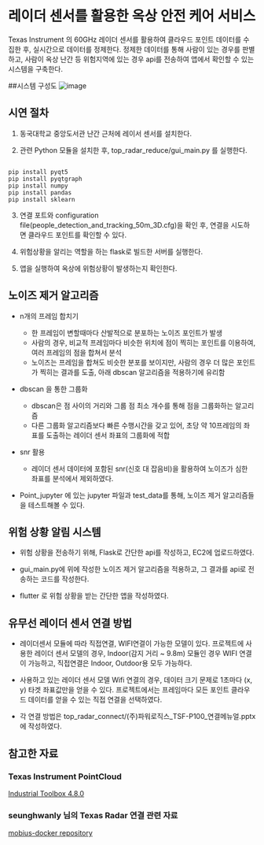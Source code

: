 #  레이더 센서를 활용한 옥상 안전 케어 서비스


Texas Instrument 의 60GHz 레이더 센서를 활용하여 클라우드 포인트 데이터를 수집한 후, 실시간으로 데이터를 정제한다. 정제한 데이터를 통해 사람이 있는 경우를 판별하고, 사람이 옥상 난간 등 위험지역에 있는 경우 api를 전송하여 앱에서 확인할 수 있는 시스템을 구축한다. 

##시스템 구성도
![image](https://user-images.githubusercontent.com/70522531/143551493-68ef2fff-9750-4c51-a8cf-a66be708bad0.png)

## 시연 절차

1. 동국대학교 중앙도서관 난간 근처에 레이서 센서를 설치한다. 

2. 관련 Python 모듈을 설치한 후, top_radar_reduce/gui_main.py 를 실행한다.

```

pip install pyqt5
pip install pyqtgraph
pip install numpy
pip install pandas
pip install sklearn

```

3. 연결 포트와 configuration file(people_detection_and_tracking_50m_3D.cfg)을 확인 후, 연결을 시도하면 클라우드 포인트를 확인할 수 있다.

4. 위험상황을 알리는 역할을 하는 flask로 빌드한 서버를 실행한다. 

5. 앱을 실행하여 옥상에 위험상황이 발생하는지 확인한다. 
  

## 노이즈 제거 알고리즘

*  n개의 프레임 합치기 
	+ 한 프레임이 변할때마다 산발적으로 분포하는 노이즈 포인트가 발생
	+ 사람의 경우, 비교적 프레임마다 비슷한 위치에 점이 찍히는 포인트를 이용하여, 여러 프레임의 점을 합쳐서 분석
	+  노이즈는 프레임을 합쳐도 비슷한 분포를 보이지만, 사람의 경우 더 많은 포인트가 찍히는 결과를 도출, 아래 dbscan 알고리즘을 적용하기에 유리함

*  dbscan 을 통한 그룹화
	+ dbscan은 점 사이의 거리와 그룹 점 최소 개수를 통해 점을 그룹화하는 알고리즘
	+ 다른 그룹화 알고리즘보다 빠른 수행시간을 갖고 있어, 초당 약 10프레임의 좌표를 도출하는 레이더 센서 좌표의 그룹화에 적합

*  snr 활용
	+ 레이더 센서 데이터에 포함된 snr(신호 대 잡음비)을 활용하여 노이즈가 심한 좌표를 분석에서 제외하였다. 

*  Point_jupyter 에 있는 jupyter 파일과 test_data를 통해, 노이즈 제거 알고리즘들을 테스트해볼 수 있다.

  

## 위험 상황 알림 시스템


*   위험 상황을 전송하기 위해, Flask로 간단한 api를 작성하고, EC2에 업로드하였다. 

* gui_main.py에 위에 작성한 노이즈 제거 알고리즘을 적용하고, 그 결과를 api로 전송하는 코드를 작성한다.

* flutter 로 위험 상황을 받는 간단한 앱을 작성하였다.


## 유무선 레이더 센서 연결 방법


* 레이더센서 모듈에 따라 직접연결, WIFI연결이 가능한 모델이 있다. 프로젝트에 사용한 레이더 센서 모델의 경우, Indoor(감지 거리 ~ 9.8m) 모듈인 경우 WIFI 연결이 가능하고, 직접연결은 Indoor, Outdoor용 모두 가능하다.

* 사용하고 있는 레이더 센서 모델 Wifi 연결의 경우, 데이터 크기 문제로 1초마다  (x, y) 타겟 좌표값만을 얻을 수 있다. 프로젝트에서는 프레임마다 모든 포인트 클라우드 데이터를 얻을 수 있는 직접 연결을 선택하였다.

* 각 연결 방법은 top_radar_connect/(주)파워로직스_TSF-P100_연결메뉴얼.pptx 에 작성하였다.

  
## 참고한 자료


###  Texas Instrument PointCloud

[Industrial Toolbox 4.8.0](https://dev.ti.com/tirex/explore/node?node=AJoMGA2ID9pCPWEKPi16wg__VLyFKFf__LATEST)

### seunghwanly 님의 Texas Radar 연결 관련 자료

[mobius-docker repository](https://github.com/seunghwanly/mobius-docker)
